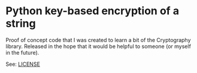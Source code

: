 # Python key-based encryption of a string

Proof of concept code that I was created to learn a bit of the Cryptography library.
Released in the hope that it would be helpful to someone (or myself in the future).

See: [LICENSE](LICENSE)
